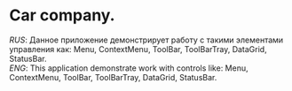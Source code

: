 # Car company.
<i>RUS</i>: Данное приложение демонстрирует работу с такими элементами управления как: Menu, ContextMenu, ToolBar, ToolBarTray, DataGrid, StatusBar. <br/>
<i>ENG</i>: This application demonstrate work with controls like: Menu, ContextMenu, ToolBar, ToolBarTray, DataGrid, StatusBar.
